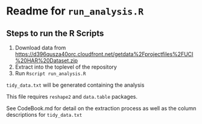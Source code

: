 # Readme for `run_analysis.R` 

## Steps to run the R Scripts
1. Download data from https://d396qusza40orc.cloudfront.net/getdata%2Fprojectfiles%2FUCI%20HAR%20Dataset.zip 
2. Extract into the toplevel of the repository
3. Run `Rscript run_analysis.R`

`tidy_data.txt` will be generated containing the analysis 

This file requires `reshape2` and `data.table` packages.

See CodeBook.md for detail on the extraction process as well as the column descriptions for `tidy_data.txt` 
